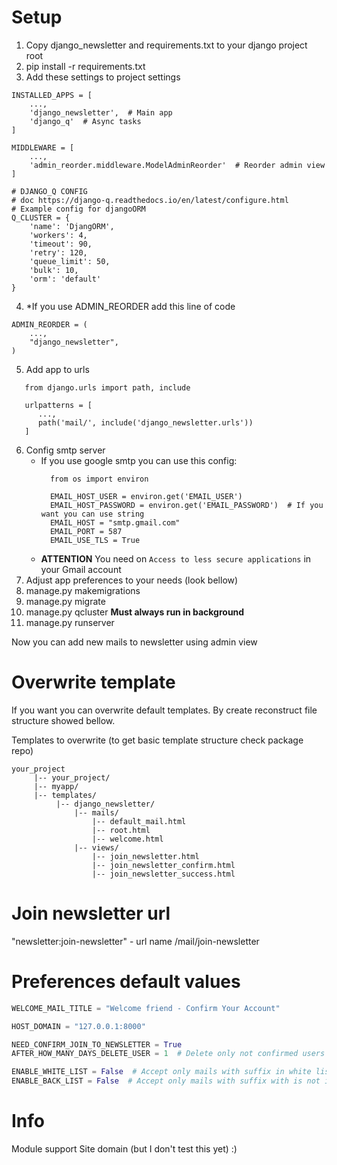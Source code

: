 # Setup
1. Copy django_newsletter and requirements.txt to your django project root
2. pip install -r requirements.txt
3. Add these settings to project settings
``` Py
INSTALLED_APPS = [
    ...,
    'django_newsletter',  # Main app
    'django_q'  # Async tasks
]

MIDDLEWARE = [
    ...,
    'admin_reorder.middleware.ModelAdminReorder'  # Reorder admin view
]

# DJANGO_Q CONFIG
# doc https://django-q.readthedocs.io/en/latest/configure.html
# Example config for djangoORM
Q_CLUSTER = {
    'name': 'DjangORM',
    'workers': 4,
    'timeout': 90,
    'retry': 120,
    'queue_limit': 50,
    'bulk': 10,
    'orm': 'default'
}
```
4. *If you use ADMIN_REORDER add this line of code
``` Py
ADMIN_REORDER = (
    ...,
    "django_newsletter",
) 
```
5. Add app to urls
``` Py
   from django.urls import path, include

   urlpatterns = [
      ...,
      path('mail/', include('django_newsletter.urls'))
   ]
```
6. Config smtp server
   - If you use google smtp you can use this config:
     ``` Py
       from os import environ
     
       EMAIL_HOST_USER = environ.get('EMAIL_USER')
       EMAIL_HOST_PASSWORD = environ.get('EMAIL_PASSWORD')  # If you want you can use string
       EMAIL_HOST = "smtp.gmail.com"
       EMAIL_PORT = 587
       EMAIL_USE_TLS = True
     ```
   - **ATTENTION** You need on ```Access to less secure applications``` in your Gmail account
7. Adjust app preferences to your needs (look bellow)
8. manage.py makemigrations
9. manage.py migrate
10. manage.py qcluster  **Must always run in background**
11. manage.py runserver 

Now you can add new mails to newsletter using admin view

# Overwrite template
If you want you can overwrite default templates. By create reconstruct file structure
showed bellow.

Templates to overwrite (to get basic template structure check package repo)
```
your_project
     |-- your_project/
     |-- myapp/
     |-- templates/
          |-- django_newsletter/
              |-- mails/
                  |-- default_mail.html
                  |-- root.html
                  |-- welcome.html
              |-- views/
                  |-- join_newsletter.html
                  |-- join_newsletter_confirm.html
                  |-- join_newsletter_success.html
```

# Join newsletter url
"newsletter:join-newsletter" - url name
<localhost>/mail/join-newsletter

# Preferences default values
``` py
WELCOME_MAIL_TITLE = "Welcome friend - Confirm Your Account"

HOST_DOMAIN = "127.0.0.1:8000"   

NEED_CONFIRM_JOIN_TO_NEWSLETTER = True
AFTER_HOW_MANY_DAYS_DELETE_USER = 1  # Delete only not confirmed users

ENABLE_WHITE_LIST = False  # Accept only mails with suffix in white list table 
ENABLE_BACK_LIST = False  # Accept only mails with suffix with is not in black list table 
```

# Info
Module support Site domain (but I don't test this yet) :)